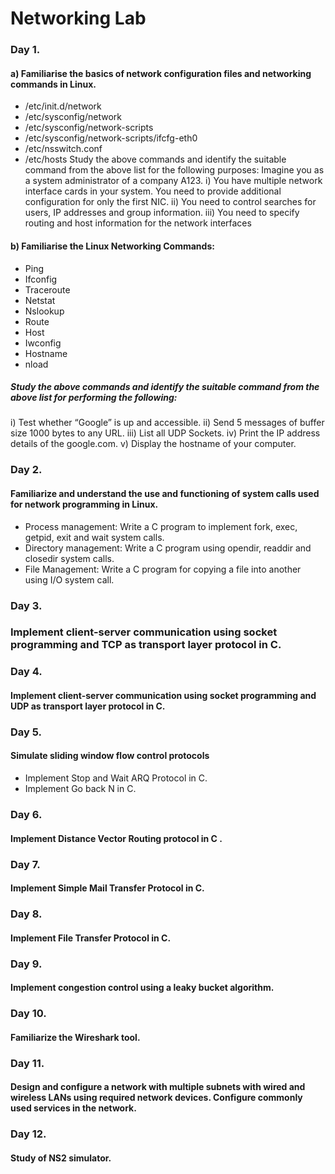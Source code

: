 # Networking Lab
### Day 1. 
#### a) Familiarise the basics of network configuration files and networking commands in Linux.
  - /etc/init.d/network
  - /etc/sysconfig/network
  - /etc/sysconfig/network-scripts
  - /etc/sysconfig/network-scripts/ifcfg-eth0
  - /etc/nsswitch.conf
  - /etc/hosts
Study the above commands and identify the suitable command from the above list for the following purposes:
Imagine you as a system administrator of a company A123.
  i) You have multiple network interface cards in your system. You need to provide
  additional configuration for only the first NIC.
  ii) You need to control searches for users, IP addresses and group information.
  iii) You need to specify routing and host information for the network interfaces

#### b) Familiarise the Linux Networking Commands:
  - Ping
  - Ifconfig
  - Traceroute
  - Netstat
  - Nslookup
  - Route
  - Host
  - Iwconfig
  - Hostname
  - nload
##### Study the above commands and identify the suitable command from the above list for performing the following:
  i) Test whether “Google” is up and accessible.
  ii) Send 5 messages of buffer size 1000 bytes to any URL.
  iii) List all UDP Sockets.
  iv) Print the IP address details of the google.com.
  v) Display the hostname of your computer.

### Day 2. 
#### Familiarize and understand the use and functioning of system calls used for network programming in Linux.
  - Process management: Write a C program to implement fork, exec, getpid, exit and wait system calls.
  - Directory management: Write a C program using opendir, readdir and closedir system calls.
  - File Management: Write a C program for copying a file into another using I/O system call.

### Day 3. 
### Implement client-server communication using socket programming and TCP as transport layer protocol in C.

### Day 4. 
#### Implement client-server communication using socket programming and UDP as transport layer protocol in C.

### Day 5. 
#### Simulate sliding window flow control protocols
  - Implement Stop and Wait ARQ Protocol in C.
  - Implement Go back N in C.

### Day 6. 
#### Implement Distance Vector Routing protocol in C .

### Day 7. 
#### Implement Simple Mail Transfer Protocol in C.

### Day 8. 
#### Implement File Transfer Protocol in C.

### Day 9. 
#### Implement congestion control using a leaky bucket algorithm.

### Day 10. 
#### Familiarize the Wireshark tool.

### Day 11. 
#### Design and configure a network with multiple subnets with wired and wireless LANs using required network devices. Configure commonly used services in the network.

### Day 12. 
#### Study of NS2 simulator.
